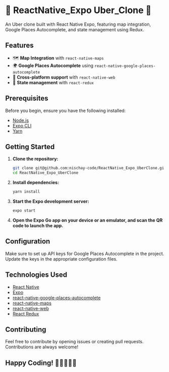 # 🚗 ReactNative_Expo Uber_Clone 🚗

An Uber clone built with React Native Expo, featuring map integration, Google Places Autocomplete, and state management using Redux.

## Features

- 🗺️ **Map Integration** with `react-native-maps`
- 🌍 **Google Places Autocomplete** using `react-native-google-places-autocomplete`
- 🔄 **Cross-platform support** with `react-native-web`
- 🚀 **State management** with `react-redux`

## Prerequisites

Before you begin, ensure you have the following installed:

- [Node.js](https://nodejs.org/)
- [Expo CLI](https://docs.expo.dev/get-started/installation/)
- [Yarn](https://yarnpkg.com/)

## Getting Started

1. **Clone the repository:**

    ```bash
    git clone git@github.com:nischay-code/ReactNative_Expo_UberClone.git
    cd ReactNative_Expo_UberClone
    ```

2. **Install dependencies:**

    ```bash
    yarn install
    ```

3. **Start the Expo development server:**

    ```bash
    expo start
    ```

4. **Open the Expo Go app on your device or an emulator, and scan the QR code to launch the app.**

## Configuration

Make sure to set up API keys for Google Places Autocomplete in the project. Update the keys in the appropriate configuration files.

## Technologies Used

- [React Native](https://reactnative.dev/)
- [Expo](https://expo.dev/)
- [react-native-google-places-autocomplete](https://github.com/FaridSafi/react-native-google-places-autocomplete)
- [react-native-maps](https://github.com/react-native-maps/react-native-maps)
- [react-native-web](https://github.com/necolas/react-native-web)
- [React Redux](https://react-redux.js.org/)

## Contributing

Feel free to contribute by opening issues or creating pull requests. Contributions are always welcome!

## Happy Coding! 🚀👩‍💻👨‍💻
